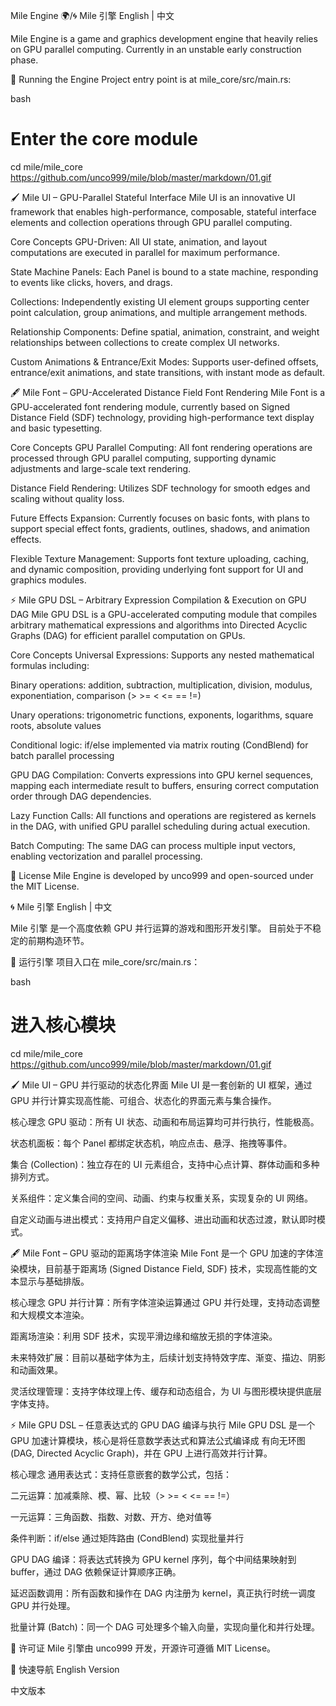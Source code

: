 Mile Engine 🌍/🌀 Mile 引擎
English | 中文

Mile Engine is a game and graphics development engine that heavily relies on GPU parallel computing.
Currently in an unstable early construction phase.

🚀 Running the Engine
Project entry point is at mile_core/src/main.rs:

bash
# Enter the core module
cd mile/mile_core
https://github.com/unco999/mile/blob/master/markdown/01.gif

🖌 Mile UI – GPU-Parallel Stateful Interface
Mile UI is an innovative UI framework that enables high-performance, composable, stateful interface elements and collection operations through GPU parallel computing.

Core Concepts
GPU-Driven: All UI state, animation, and layout computations are executed in parallel for maximum performance.

State Machine Panels: Each Panel is bound to a state machine, responding to events like clicks, hovers, and drags.

Collections: Independently existing UI element groups supporting center point calculation, group animations, and multiple arrangement methods.

Relationship Components: Define spatial, animation, constraint, and weight relationships between collections to create complex UI networks.

Custom Animations & Entrance/Exit Modes: Supports user-defined offsets, entrance/exit animations, and state transitions, with instant mode as default.

🖋 Mile Font – GPU-Accelerated Distance Field Font Rendering
Mile Font is a GPU-accelerated font rendering module, currently based on Signed Distance Field (SDF) technology, providing high-performance text display and basic typesetting.

Core Concepts
GPU Parallel Computing: All font rendering operations are processed through GPU parallel computing, supporting dynamic adjustments and large-scale text rendering.

Distance Field Rendering: Utilizes SDF technology for smooth edges and scaling without quality loss.

Future Effects Expansion: Currently focuses on basic fonts, with plans to support special effect fonts, gradients, outlines, shadows, and animation effects.

Flexible Texture Management: Supports font texture uploading, caching, and dynamic composition, providing underlying font support for UI and graphics modules.

⚡ Mile GPU DSL – Arbitrary Expression Compilation & Execution on GPU DAG
Mile GPU DSL is a GPU-accelerated computing module that compiles arbitrary mathematical expressions and algorithms into Directed Acyclic Graphs (DAG) for efficient parallel computation on GPUs.

Core Concepts
Universal Expressions: Supports any nested mathematical formulas including:

Binary operations: addition, subtraction, multiplication, division, modulus, exponentiation, comparison (> >= < <= == !=)

Unary operations: trigonometric functions, exponents, logarithms, square roots, absolute values

Conditional logic: if/else implemented via matrix routing (CondBlend) for batch parallel processing

GPU DAG Compilation: Converts expressions into GPU kernel sequences, mapping each intermediate result to buffers, ensuring correct computation order through DAG dependencies.

Lazy Function Calls: All functions and operations are registered as kernels in the DAG, with unified GPU parallel scheduling during actual execution.

Batch Computing: The same DAG can process multiple input vectors, enabling vectorization and parallel processing.

📄 License
Mile Engine is developed by unco999 and open-sourced under the MIT License.

<div id="chinese-version"></div>
🌀 Mile 引擎
English | 中文

Mile 引擎 是一个高度依赖 GPU 并行运算的游戏和图形开发引擎。
目前处于不稳定的前期构造环节。

🚀 运行引擎
项目入口在 mile_core/src/main.rs：

bash
# 进入核心模块
cd mile/mile_core
https://github.com/unco999/mile/blob/master/markdown/01.gif

🖌 Mile UI – GPU 并行驱动的状态化界面
Mile UI 是一套创新的 UI 框架，通过 GPU 并行计算实现高性能、可组合、状态化的界面元素与集合操作。

核心理念
GPU 驱动：所有 UI 状态、动画和布局运算均可并行执行，性能极高。

状态机面板：每个 Panel 都绑定状态机，响应点击、悬浮、拖拽等事件。

集合 (Collection)：独立存在的 UI 元素组合，支持中心点计算、群体动画和多种排列方式。

关系组件：定义集合间的空间、动画、约束与权重关系，实现复杂的 UI 网络。

自定义动画与进出模式：支持用户自定义偏移、进出动画和状态过渡，默认即时模式。

🖋 Mile Font – GPU 驱动的距离场字体渲染
Mile Font 是一个 GPU 加速的字体渲染模块，目前基于距离场 (Signed Distance Field, SDF) 技术，实现高性能的文本显示与基础排版。

核心理念
GPU 并行计算：所有字体渲染运算通过 GPU 并行处理，支持动态调整和大规模文本渲染。

距离场渲染：利用 SDF 技术，实现平滑边缘和缩放无损的字体渲染。

未来特效扩展：目前以基础字体为主，后续计划支持特效字库、渐变、描边、阴影和动画效果。

灵活纹理管理：支持字体纹理上传、缓存和动态组合，为 UI 与图形模块提供底层字体支持。

⚡ Mile GPU DSL – 任意表达式的 GPU DAG 编译与执行
Mile GPU DSL 是一个 GPU 加速计算模块，核心是将任意数学表达式和算法公式编译成 有向无环图 (DAG, Directed Acyclic Graph)，并在 GPU 上进行高效并行计算。

核心理念
通用表达式：支持任意嵌套的数学公式，包括：

二元运算：加减乘除、模、幂、比较（> >= < <= == !=）

一元运算：三角函数、指数、对数、开方、绝对值等

条件判断：if/else 通过矩阵路由 (CondBlend) 实现批量并行

GPU DAG 编译：将表达式转换为 GPU kernel 序列，每个中间结果映射到 buffer，通过 DAG 依赖保证计算顺序正确。

延迟函数调用：所有函数和操作在 DAG 内注册为 kernel，真正执行时统一调度 GPU 并行处理。

批量计算 (Batch)：同一个 DAG 可处理多个输入向量，实现向量化和并行处理。

📄 许可证
Mile 引擎由 unco999 开发，开源许可遵循 MIT License。

🔄 快速导航
English Version

中文版本